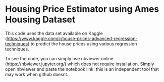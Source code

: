 # Housing Price Estimator using Ames Housing Dataset

This code uses the data set available on Kaggle (https://www.kaggle.com/c/house-prices-advanced-regression-techniques) to predict the house prices using various regression techniques.

To see the code, you can simply use nbviewer online (https://nbviewer.jupyter.org/) which does not require installation. Simply open nbviewer and paste the notebook link. this is an independent tool that may work when github doesnt.

